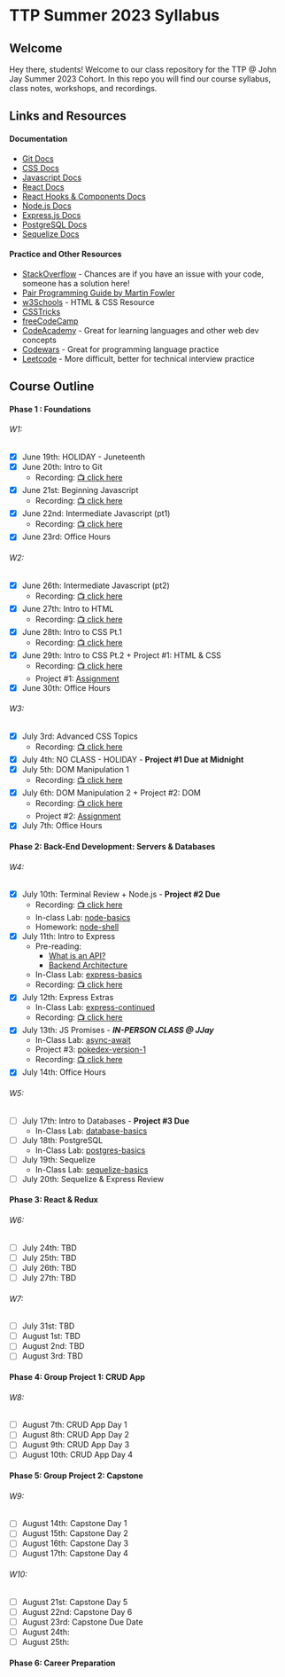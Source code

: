 # TTP Summer 2023 Syllabus

## Welcome

Hey there, students! Welcome to our class repository for the TTP @ John Jay Summer 2023 Cohort. In this repo you will find our course syllabus, class notes, workshops, and recordings.

## Links and Resources

#### Documentation

- [Git Docs](https://git-scm.com/doc)
- [CSS Docs](https://developer.mozilla.org/en-US/docs/Web/CSS)
- [Javascript Docs](https://developer.mozilla.org/en-US/docs/Web/JavaScript)
- [React Docs](https://react.dev/learn)
- [React Hooks & Components Docs](https://react.dev/reference/react)
- [Node.js Docs](https://nodejs.org/en/docs)
- [Express.js Docs](https://expressjs.com/en/4x/api.html)
- [PostgreSQL Docs](https://www.postgresql.org/docs/15/index.html)
- [Sequelize Docs](https://sequelize.org/docs/v6/)

#### Practice and Other Resources

- [StackOverflow](https://stackoverflow.com/) - Chances are if you have an issue with your code, someone has a solution here!
- [Pair Programming Guide by Martin Fowler](https://martinfowler.com/articles/on-pair-programming.html)
- [w3Schools](https://www.w3schools.com/) - HTML & CSS Resource
- [CSSTricks](https://css-tricks.com/)
- [freeCodeCamp](https://www.freecodecamp.org/)
- [CodeAcademy](https://www.codecademy.com/) - Great for learning languages and other web dev concepts
- [Codewars](https://codewars.com) - Great for programming language practice
- [Leetcode](https://leetcode.com) - More difficult, better for technical interview practice

## Course Outline

#### Phase 1 : Foundations

###### W1:

- [x] June 19th: HOLIDAY - Juneteenth
- [x] June 20th: Intro to Git
  - Recording: [📺 click here](https://jjay-cuny.zoom.us/rec/share/MwJQQ9yyWfHE2yuWPVscSBfz-UDdY_TORl79-sWI273U8iOo_W6XwnLwOVRS5rUl.ClF5MKqL2Qwczcsq)
- [x] June 21st: Beginning Javascript
  - Recording: [📺 click here](https://jjay-cuny.zoom.us/rec/share/8x9MhbVw-6cnuLjyN1JVqQkvW7rDm8UPrVoMUP4SP0RoeYqIfETTeaeWUj0YQH_j.RkgRR6Jke7h3OB5t)
- [x] June 22nd: Intermediate Javascript (pt1)
  - Recording: [📺 click here](https://jjay-cuny.zoom.us/rec/share/ZRBq8sBtCfI-R73aoFdN-CgYdZOrDGXTmw4ErHYb35p1us-lCwYNgJm58L5Otkxe.0C9aKzkTbtCikJw0)
- [x] June 23rd: Office Hours

###### W2:

- [x] June 26th: Intermediate Javascript (pt2)
  - Recording: [📺 click here](https://jjay-cuny.zoom.us/rec/share/l-fiYE3aPLYFvEnMCSfiOPpkaUbZQhV2BanRWik_ezFhklZgZgEaJ8qaWC9hPGN_.xGM1NYZ4_9JVTSzA)
- [x] June 27th: Intro to HTML
  - Recording: [📺 click here](https://jjay-cuny.zoom.us/rec/share/WgZqQ7zC-c5-Lvp_lG5tY66zpZpCjCRaeTXKwhK-cFVO6mdlaR18GchJZSEg5w.vcho2P1Pdiu4Em-Y)
- [x] June 28th: Intro to CSS Pt.1
  - Recording: [📺 click here](https://jjay-cuny.zoom.us/rec/share/J96-fTpn6GgPrDZyTf22l0-aOP2Mb1CSF6Pki9QgYZgVZsj90um1-3Ks3fCDd65B.-ksOlQXtzCthCMa3)
- [x] June 29th: Intro to CSS Pt.2 + Project #1: HTML & CSS
  - Recording: [📺 click here](https://jjay-cuny.zoom.us/rec/share/I3w3qAj9mpZI7TC-zxqGlc6oqRwKK_d6TplEo83tfVyqV299toa3cD643rE6KRM0.pJbpxi-zVMYnF0bV)
  - Project #1: [Assignment](https://github.com/se7en-illa/TTP-Summer-2023/blob/main/00_Foundations/03_CSS/Project%231/Project%231.md)
- [x] June 30th: Office Hours

###### W3:

- [x] July 3rd: Advanced CSS Topics
  - Recording: [📺 click here](https://jjay-cuny.zoom.us/rec/share/_jzeyB82OE6JBgZ-kr5nZIbW_pINs7PGE-G3CU0PkVh3guWZdUHmS-JVpbh7fubt.E-FSPooPR9NvLzPg)
- [x] July 4th: NO CLASS - HOLIDAY - **Project #1 Due at Midnight**
- [x] July 5th: DOM Manipulation 1
  - Recording: [📺 click here](https://jjay-cuny.zoom.us/rec/share/3znwFSQAB9v49Tcdwk5V5wb2ayexkjyjFzeJcC0Dhnd0COupU8CgH3NmolYB1gcN.cH2yDF_LumeaQWrk)
- [x] July 6th: DOM Manipulation 2 + Project #2: DOM
  - Recording: [📺 click here](https://jjay-cuny.zoom.us/rec/share/WBcu0L5CmCsgOU9owp72tHlw6QIs6zsUDhVpdTSfR33omu1xKKddRuP82w7zppic.de6JW7y9_dHUMJpl)
  - Project #2: [Assignment](https://github.com/se7en-illa/TTP-Summer-2023/blob/main/00_Foundations/04_DOM/Project%232/Project%232.md)
- [x] July 7th: Office Hours

#### Phase 2: Back-End Development: Servers & Databases

###### W4:

- [x] July 10th: Terminal Review + Node.js - **Project #2 Due**
  - Recording: [📺 click here](https://jjay-cuny.zoom.us/rec/share/LQUlR0HlszNG98dNgRb40LYI66DWSLl5g_KUs9wJ60ZM1m5B6BEQ2uFYF4zhrRUf.oZCp2SYexZxFQfhE)
  - In-class Lab: [node-basics](https://github.com/se7en-illa/TTP-Summer-2023/blob/main/01_Backend/00_Node/lab/node-basics/assignment.md)
  - Homework: [node-shell](https://github.com/se7en-illa/TTP-Summer-2023/blob/main/01_Backend/00_Node/lab/node-shell/assignment.md)
- [x] July 11th: Intro to Express
  - Pre-reading:
    - [What is an API?](https://www.youtube.com/watch?v=tgbRY96q-KM)
    - [Backend Architecture](https://www.codecademy.com/article/back-end-architecture)
  - In-Class Lab: [express-basics](https://github.com/se7en-illa/TTP-Summer-2023/blob/main/01_Backend/01_Express/lab/express-basics/assignment.md)
  - Recording: [📺 click here](https://youtu.be/UR9HCXy2fX0)
- [x] July 12th: Express Extras
  - In-Class Lab: [express-continued](https://github.com/se7en-illa/TTP-Summer-2023/blob/main/01_Backend/01_Express/lab/express-continued/assignment.md)
  - Recording: [📺 click here](https://jjay-cuny.zoom.us/rec/share/Ve230RZXDNdIqPBADflCMAgL9ScGlY0pGvZ1QWum8JM2FrvQ13LwdpWJUh9mLwRE.zHXqX1t9ZhS4oQ8J)
- [x] July 13th: JS Promises - **_IN-PERSON CLASS @ JJay_**
  - In-Class Lab: [async-await](https://github.com/se7en-illa/TTP-Summer-2023/blob/main/01_Backend/02_Promises/lab/assignment.md)
  - Project #3: [pokedex-version-1](https://github.com/se7en-illa/TTP-Summer-2023/blob/main/01_Backend/project-3/assignment.md)
  - Recording: [📺 click here]()
- [x] July 14th: Office Hours

###### W5:

- [ ] July 17th: Intro to Databases - **Project #3 Due**
  - In-Class Lab: [database-basics](https://github.com/se7en-illa/TTP-Summer-2023/blob/main/01_Backend/03_Databases/lab/database-basics/assignment.md)
- [ ] July 18th: PostgreSQL
  - In-Class Lab: [postgres-basics](https://github.com/se7en-illa/TTP-Summer-2023/blob/main/01_Backend/03_Databases/lab/postgres-basics/assignment.md)
- [ ] July 19th: Sequelize
  - In-Class Lab: [sequelize-basics](https://github.com/se7en-illa/TTP-Summer-2023/blob/main/01_Backend/03_Databases/sequelize-basics/lab/assignment.md)
- [ ] July 20th: Sequelize & Express Review

#### Phase 3: React & Redux

###### W6:

- [ ] July 24th: TBD
- [ ] July 25th: TBD
- [ ] July 26th: TBD
- [ ] July 27th: TBD

###### W7:

- [ ] July 31st: TBD
- [ ] August 1st: TBD
- [ ] August 2nd: TBD
- [ ] August 3rd: TBD

#### Phase 4: Group Project 1: CRUD App

###### W8:

- [ ] August 7th: CRUD App Day 1
- [ ] August 8th: CRUD App Day 2
- [ ] August 9th: CRUD App Day 3
- [ ] August 10th: CRUD App Day 4

#### Phase 5: Group Project 2: Capstone

###### W9:

- [ ] August 14th: Capstone Day 1
- [ ] August 15th: Capstone Day 2
- [ ] August 16th: Capstone Day 3
- [ ] August 17th: Capstone Day 4

###### W10:

- [ ] August 21st: Capstone Day 5
- [ ] August 22nd: Capstone Day 6
- [ ] August 23rd: Capstone Due Date
- [ ] August 24th:
- [ ] August 25th:

#### Phase 6: Career Preparation
